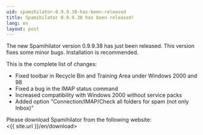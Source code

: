 ```yaml
---
uid: spamihilator-0.9.9.38-has-been-released
title: Spamihilator 0.9.9.38 has been released!
lang: en
layout: post
---
```


The new Spamihilator version 0.9.9.38 has just been released. This
version fixes some minor bugs. Installation is recommended.

This is the complete list of changes:

* Fixed toolbar in Recycle Bin and Training Area under Windows 2000 and 98
* Fixed a bug in the IMAP status command
* Increased compatibility with Windows 2000 without service packs
* Added option "Connection/IMAP/Check all folders for spam (not only Inbox)"

Please download Spamihilator from the following website:  
<{{ site.url }}/en/download>
